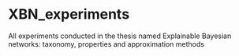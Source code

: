# XBN_experiments
All experiments conducted in the thesis named Explainable Bayesian networks: taxonomy, properties and approximation methods

